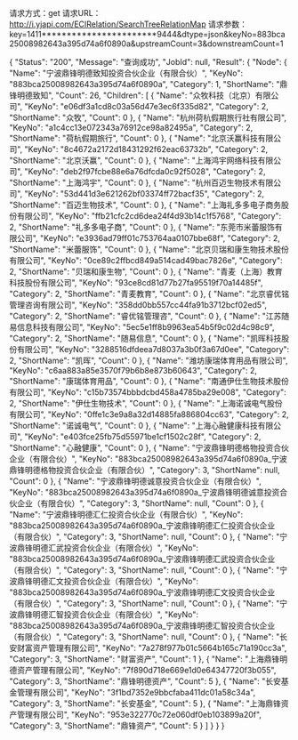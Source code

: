 请求方式：get
请求URL：http://i.yjapi.com/ECIRelation/SearchTreeRelationMap
请求参数：key=1411***********************9444&dtype=json&keyNo=883bca25008982643a395d74a6f0890a&upstreamCount=3&downstreamCount=1

{
  "Status": "200",
  "Message": "查询成功",
  "JobId": null,
  "Result": {
    "Node": {
      "Name": "宁波鼎锋明德致知投资合伙企业（有限合伙）",
      "KeyNo": "883bca25008982643a395d74a6f0890a",
      "Category": 1,
      "ShortName": "鼎锋明德致知",
      "Count": 26,
      "Children": [
        {
          "Name": "众牧科技（北京）有限公司",
          "KeyNo": "e06df3a1cd8c03a56d47e3ec6f335d82",
          "Category": 2,
          "ShortName": "众牧",
          "Count": 0
        },
        {
          "Name": "杭州荷杭假期旅行社有限公司",
          "KeyNo": "a1c4cc13e072343a76912ce98a82495a",
          "Category": 2,
          "ShortName": "荷杭假期旅行",
          "Count": 0
        },
        {
          "Name": "北京沃赢科技有限公司",
          "KeyNo": "8c4672a2172d18431292f62eac63732b",
          "Category": 2,
          "ShortName": "北京沃赢",
          "Count": 0
        },
        {
          "Name": "上海鸿宇网络科技有限公司",
          "KeyNo": "deb2f97fcbe88e6a76dfcda0c92f5028",
          "Category": 2,
          "ShortName": "上海鸿宇",
          "Count": 0
        },
        {
          "Name": "杭州百迈生物技术有限公司",
          "KeyNo": "53d441d3e621262bf03374ff72bacf35",
          "Category": 2,
          "ShortName": "百迈生物技术",
          "Count": 0
        },
        {
          "Name": "上海礼多多电子商务股份有限公司",
          "KeyNo": "ffb21cfc2cd6dea24f4d93b14c1f5768",
          "Category": 2,
          "ShortName": "礼多多电子商",
          "Count": 0
        },
        {
          "Name": "东莞市米蕾服饰有限公司",
          "KeyNo": "e3936ad79ff01c753764aa0107bbe68f",
          "Category": 2,
          "ShortName": "米蕾服饰",
          "Count": 0
        },
        {
          "Name": "北京贝瑞和康生物技术股份有限公司",
          "KeyNo": "0ce89c2ffbcd849a514cad49bac7826e",
          "Category": 2,
          "ShortName": "贝瑞和康生物",
          "Count": 0
        },
        {
          "Name": "青麦（上海）教育科技股份有限公司",
          "KeyNo": "93ce8cd81d77b27fa95519f70a14485f",
          "Category": 2,
          "ShortName": "青麦教育",
          "Count": 0
        },
        {
          "Name": "北京睿优铭管理咨询有限公司",
          "KeyNo": "358dd0bb557cc44fa91b3712bcf02ed5",
          "Category": 2,
          "ShortName": "睿优铭管理咨",
          "Count": 0
        },
        {
          "Name": "江苏随易信息科技有限公司",
          "KeyNo": "5ec5e1ff8b9963ea54b5f9c02d4c98c9",
          "Category": 2,
          "ShortName": "随易信息",
          "Count": 0
        },
        {
          "Name": "凯晖科技股份有限公司",
          "KeyNo": "3288516dfdeea7d8037a3b0f3a67d0ee",
          "Category": 2,
          "ShortName": "凯晖",
          "Count": 0
        },
        {
          "Name": "潍坊康瑞体育用品有限公司",
          "KeyNo": "c6aa883a85e3570f79b6b8e873b60643",
          "Category": 2,
          "ShortName": "康瑞体育用品",
          "Count": 0
        },
        {
          "Name": "南通伊仕生物技术股份有限公司",
          "KeyNo": "c15b73574bbbdcbd458a4785ba29e008",
          "Category": 2,
          "ShortName": "伊仕生物技术",
          "Count": 0
        },
        {
          "Name": "上海诺诚电气股份有限公司",
          "KeyNo": "0ffe1c3e9a8a32d14885fa886804cc63",
          "Category": 2,
          "ShortName": "诺诚电气",
          "Count": 0
        },
        {
          "Name": "上海心融健康科技有限公司",
          "KeyNo": "e403fce25fb75d55971be1cf1502c28f",
          "Category": 2,
          "ShortName": "心融健康",
          "Count": 0
        },
        {
          "Name": "宁波鼎锋明德格物投资合伙企业（有限合伙）",
          "KeyNo": "883bca25008982643a395d74a6f0890a_宁波鼎锋明德格物投资合伙企业（有限合伙）",
          "Category": 3,
          "ShortName": null,
          "Count": 0
        },
        {
          "Name": "宁波鼎锋明德诚意投资合伙企业（有限合伙）",
          "KeyNo": "883bca25008982643a395d74a6f0890a_宁波鼎锋明德诚意投资合伙企业（有限合伙）",
          "Category": 3,
          "ShortName": null,
          "Count": 0
        },
        {
          "Name": "宁波鼎锋明德汇仁投资合伙企业（有限合伙）",
          "KeyNo": "883bca25008982643a395d74a6f0890a_宁波鼎锋明德汇仁投资合伙企业（有限合伙）",
          "Category": 3,
          "ShortName": null,
          "Count": 0
        },
        {
          "Name": "宁波鼎锋明德汇武投资合伙企业（有限合伙）",
          "KeyNo": "883bca25008982643a395d74a6f0890a_宁波鼎锋明德汇武投资合伙企业（有限合伙）",
          "Category": 3,
          "ShortName": null,
          "Count": 0
        },
        {
          "Name": "宁波鼎锋明德汇文投资合伙企业（有限合伙）",
          "KeyNo": "883bca25008982643a395d74a6f0890a_宁波鼎锋明德汇文投资合伙企业（有限合伙）",
          "Category": 3,
          "ShortName": null,
          "Count": 0
        },
        {
          "Name": "宁波鼎锋明德汇智投资合伙企业（有限合伙）",
          "KeyNo": "883bca25008982643a395d74a6f0890a_宁波鼎锋明德汇智投资合伙企业（有限合伙）",
          "Category": 3,
          "ShortName": null,
          "Count": 0
        },
        {
          "Name": "长安财富资产管理有限公司",
          "KeyNo": "7a278f977b01c5664b165c71a190cc3a",
          "Category": 3,
          "ShortName": "财富资产",
          "Count": 1
        },
        {
          "Name": "上海鼎锋明德资产管理有限公司",
          "KeyNo": "7f890d718e669e1d0e64347720f3b055",
          "Category": 3,
          "ShortName": "鼎锋明德资产",
          "Count": 5
        },
        {
          "Name": "长安基金管理有限公司",
          "KeyNo": "3f1bd7352e9bbcfaba411dc01a58c34a",
          "Category": 3,
          "ShortName": "长安基金",
          "Count": 5
        },
        {
          "Name": "上海鼎锋资产管理有限公司",
          "KeyNo": "953e322770c72e060df0eb103899a20f",
          "Category": 3,
          "ShortName": "鼎锋资产",
          "Count": 5
        }
      ]
    }
  }
}